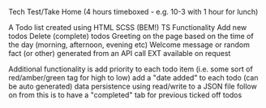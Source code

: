 Tech Test/Take Home (4 hours timeboxed - e.g. 10-3 with 1 hour for lunch)
 
A Todo list created using 
HTML
SCSS (BEM!)
TS
Functionality
Add new todos 
Delete (complete) todos
Greeting on the page based on the time of the day (morning, afternoon, evening etc)
Welcome message or random fact (or other) generated from an API call
EXT available on request 

Additional functionality is
add priority to each todo item (i.e. some sort of red/amber/green tag for high to low)
add a "date added" to each todo (can be auto generated)
data persistence using read/write to a JSON file
follow on from this is to have a "completed" tab for previous ticked off todos